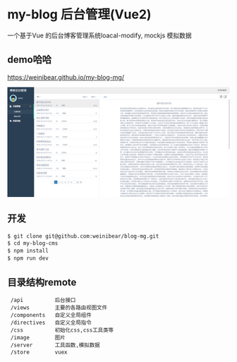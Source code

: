 # my-blog 后台管理(Vue2)

 一个基于Vue 的后台博客管理系统loacal-modify, mockjs 模拟数据

## demo哈哈
https://weinibear.github.io/my-blog-mg/


![image](https://github.com/weinibear/my-blog-mg/raw/master/screenshot.PNG)


## 开发

```bash
$ git clone git@github.com:weinibear/blog-mg.git
$ cd my-blog-cms
$ npm install
$ npm run dev

```

## 目录结构remote

```
 /api          后台接口
 /views        主要的各路由视图文件
 /components   自定义全局组件      
 /directives   自定义全局指令
 /css          初始化css,css工具类等
 /image        图片
 /server       工具函数,模拟数据
 /store        vuex
```
